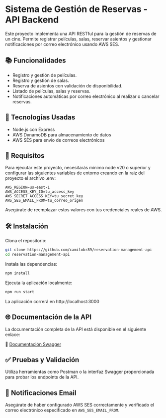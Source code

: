 # Sistema de Gestión de Reservas - API Backend

Este proyecto implementa una API RESTful para la gestión de reservas de un cine. Permite registrar películas, salas, reservar asientos y gestionar notificaciones por correo electrónico usando AWS SES.

## 📚 Funcionalidades

- Registro y gestión de películas.
- Registro y gestión de salas.
- Reserva de asientos con validación de disponibilidad.
- Listado de películas, salas y reservas.
- Notificaciones automáticas por correo electrónico al realizar o cancelar reservas.

## 🚀 Tecnologías Usadas

- Node.js con Express
- AWS DynamoDB para almacenamiento de datos
- AWS SES para envío de correos electrónicos

## 🔧 Requisitos

Para ejecutar este proyecto, necesitarás minimo node v20 o superior y configurar las siguientes variables de entorno creando en la raiz del proyecto el archivo .env:

```env
AWS_REGION=us-east-1
AWS_ACCESS_KEY_ID=tu_access_key
AWS_SECRET_ACCESS_KEY=tu_secret_key
AWS_SES_EMAIL_FROM=tu_correo_origen
```

Asegúrate de reemplazar estos valores con tus credenciales reales de AWS.

## 🛠 Instalación

Clona el repositorio:

```bash
git clone https://github.com/camilobr89/reservation-management-api
cd reservation-management-api
```

Instala las dependencias:

```bash
npm install
```

Ejecuta la aplicación localmente:

```bash
npm run start
```
La aplicación correrá en http://localhost:3000

## 🌐 Documentación de la API

La documentación completa de la API está disponible en el siguiente enlace:

📖 [Documentación Swagger](https://studio-ws.apicur.io/sharing/7bff0727-f2c4-4057-a13b-685df14974a5)


## ✅ Pruebas y Validación

Utiliza herramientas como Postman o la interfaz Swagger proporcionada para probar los endpoints de la API.

## 📩 Notificaciones Email

Asegúrate de haber configurado AWS SES correctamente y verificado el correo electrónico especificado en `AWS_SES_EMAIL_FROM`.


